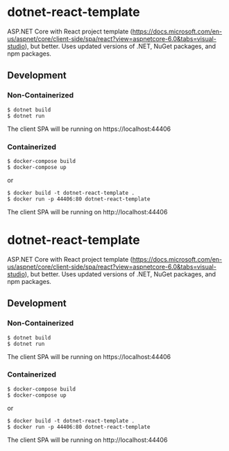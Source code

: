 # dotnet-react-template

ASP.NET Core with React project template (https://docs.microsoft.com/en-us/aspnet/core/client-side/spa/react?view=aspnetcore-6.0&tabs=visual-studio), but better. Uses updated versions of .NET, NuGet packages, and npm packages.

## Development

### Non-Containerized

```
$ dotnet build
$ dotnet run
```

The client SPA will be running on https://localhost:44406

### Containerized

```
$ docker-compose build
$ docker-compose up
```

or

```
$ docker build -t dotnet-react-template .
$ docker run -p 44406:80 dotnet-react-template
```

The client SPA will be running on http://localhost:44406

# dotnet-react-template

ASP.NET Core with React project template (https://docs.microsoft.com/en-us/aspnet/core/client-side/spa/react?view=aspnetcore-6.0&tabs=visual-studio), but better. Uses updated versions of .NET, NuGet packages, and npm packages.

## Development

### Non-Containerized

```
$ dotnet build
$ dotnet run
```

The client SPA will be running on https://localhost:44406

### Containerized

```
$ docker-compose build
$ docker-compose up
```

or

```
$ docker build -t dotnet-react-template .
$ docker run -p 44406:80 dotnet-react-template
```

The client SPA will be running on http://localhost:44406
